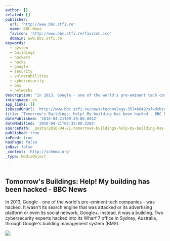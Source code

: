 ```yaml
---
author: []
related: []
publisher:
  url: 'http://www.bbc.stfi.re'
  name: BBC News
  favicon: 'http://www.bbc.stfi.re/favicon.ico'
  domain: www.bbc.stfi.re
keywords:
  - system
  - buildings
  - hackers
  - hacks
  - google
  - security
  - vulnerabilities
  - cybersecurity
  - bms
  - networks
description: "In 2013, Google - one of the world's pre-eminent tech companies - was hacked. It wasn't its search engine that was attacked or its advertising platform or even its social network, Google+. Instead, it was a building. Two cybersecurity experts hacked into its Wharf 7 office in Sydney, Australia, through Google's building management system (BMS)."
inLanguage: en
app_links: []
isBasedOnUrl: 'http://www.bbc.stfi.re/news/technology-35746649?sf=dxbzav'
title: "Tomorrow's Buildings: Help! My building has been hacked - BBC News"
datePublished: '2016-04-21T09:29:00.004Z'
dateModified: '2016-04-21T07:32:08.320Z'
sourcePath: _posts/2016-04-21-tomorrows-buildings-help-my-building-has-been-hacked-bb.md
published: true
inFeed: true
hasPage: false
inNav: false
_context: 'http://schema.org'
_type: MediaObject

---
```

<article style=""><h1>Tomorrow's Buildings: Help! My building has been hacked - BBC News</h1><p>In 2013, Google - one of the world's pre-eminent tech companies - was hacked. It wasn't its search engine that was attacked or its advertising platform or even its social network, Google+. Instead, it was a building. Two cybersecurity experts hacked into its Wharf 7 office in Sydney, Australia, through Google's building management system (BMS).</p><img src="http://ichef-1.bbci.co.uk/news/1024/cpsprodpb/B62F/production/_89193664_hackercity.gif" /></article>